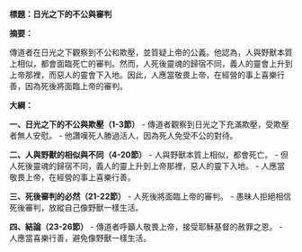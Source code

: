 **標題：日光之下的不公與審判**

**摘要：**

傳道者在日光之下觀察到不公和欺壓，並質疑上帝的公義。他認為，人與野獸本質上相似，都會面臨死亡的審判。然而，人死後靈魂的歸宿不同，義人的靈會上升到上帝那裡，而惡人的靈會下入地。因此，人應當敬畏上帝，在經營的事上喜樂行善，因為死後將面臨上帝的審判。

**大綱：**

**一、日光之下的不公與欺壓（1-3節）**
    - 傳道者觀察到日光之下充滿欺壓，受欺壓者無人安慰。
    - 他讚嘆死人勝過活人，因為死人免受不公的對待。

**二、人與野獸的相似與不同（4-20節）**
    - 人與野獸本質上相似，都會死亡。
    - 但人死後靈魂的歸宿不同，義人的靈上升到上帝那裡，惡人的靈下入地。
    - 人應當敬畏上帝，在經營的事上喜樂行善。

**三、死後審判的必然（21-22節）**
    - 人死後將面臨上帝的審判。
    - 愚昧人拒絕相信死後審判，放縱自己像野獸一樣生活。

**四、結論（23-26節）**
    - 傳道者呼籲人敬畏上帝，接受耶穌基督的赦罪之恩。
    - 人應當喜樂行善，避免像野獸一樣生活。